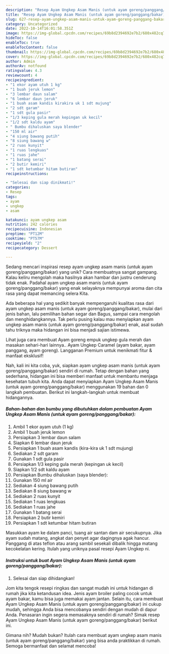 ```yaml
---
description: "Resep Ayam Ungkep Asam Manis (untuk ayam goreng/panggang/bakar) yang Bisa Manjain Lidah"
title: "Resep Ayam Ungkep Asam Manis (untuk ayam goreng/panggang/bakar) yang Bisa Manjain Lidah"
slug: 627-resep-ayam-ungkep-asam-manis-untuk-ayam-goreng-panggang-bakar-yang-bisa-manjain-lidah
category: Uncategorized
date: 2022-10-14T16:01:58.351Z
image: https://img-global.cpcdn.com/recipes/69b8d2394692e7b2/680x482cq70/ayam-ungkep-asam-manis-untuk-ayam-gorengpanggangbakar-foto-resep-utama.jpg
hideToc: false
enableToc: true
enableTocContent: false
thumbnail: https://img-global.cpcdn.com/recipes/69b8d2394692e7b2/680x482cq70/ayam-ungkep-asam-manis-untuk-ayam-gorengpanggangbakar-foto-resep-utama.jpg
cover: https://img-global.cpcdn.com/recipes/69b8d2394692e7b2/680x482cq70/ayam-ungkep-asam-manis-untuk-ayam-gorengpanggangbakar-foto-resep-utama.jpg
author: Admin
authorAv: notfound
ratingvalue: 4.3
reviewcount: 4
recipeingredient:
- "1 ekor ayam utuh 1 kg"
- "1 buah jeruk lemon"
- "3 lembar daun salam"
- "6 lembar daun jeruk"
- "1 buah asam kandis kirakira uk 1 sdt mujung"
- "2 sdt garam"
- "1 sdt gula pasir"
- "1/3 keping gula merah kepingan uk kecil"
- "1/2 sdt kaldu ayam"
- " Bumbu dihaluskan saya blender"
- "150 ml air"
- "4 siung bawang putih"
- "8 siung bawang w"
- "2 ruas kunyit"
- "1 ruas lengkuas"
- "1 ruas jahe"
- "1 batang serai"
- "2 butir kemiri"
- "1 sdt ketumbar hitam butiran"
recipeinstructions:

- "Selesai dan siap dinikmati!"
categories:
- Resep
tags:
- ayam
- ungkep
- asam

katakunci: ayam ungkep asam 
nutrition: 242 calories
recipecuisine: Indonesian
preptime: "PT12M"
cooktime: "PT57M"
recipeyield: "2"
recipecategory: Dessert

---
```





Sedang mencari inspirasi resep ayam ungkep asam manis (untuk ayam goreng/panggang/bakar) yang unik? Cara membuatnya sangat gampang. Kalau keliru mengolah maka hasilnya akan hambar dan justru cenderung tidak enak. Padahal ayam ungkep asam manis (untuk ayam goreng/panggang/bakar) yang enak selayaknya mempunyai aroma dan cita rasa yang dapat memancing selera Kita.





Ada beberapa hal yang sedikit banyak mempengaruhi kualitas rasa dari ayam ungkep asam manis (untuk ayam goreng/panggang/bakar), mulai dari jenis bahan, lalu pemilihan bahan segar dan Bagus, sampai cara mengolah dan menghidangkannya. Tak perlu pusing kalau mau menyiapkan ayam ungkep asam manis (untuk ayam goreng/panggang/bakar) enak,      asal sudah tahu triknya maka hidangan ini bisa menjadi sajian istimewa.














Lihat juga cara membuat Ayam goreng empuk ungkep gula merah dan masakan sehari-hari lainnya.. Ayam Ungkep Caramel (ayam bakar, ayam panggang, ayam goreng). Langganan Premium untuk menikmati fitur &amp; manfaat eksklusif!






Nah, kali ini kita coba, yuk, siapkan ayam ungkep asam manis (untuk ayam goreng/panggang/bakar) sendiri di rumah. Tetap dengan bahan yang sederhana, hidangan ini bisa memberi manfaat untuk membantu menjaga kesehatan tubuh kita. Anda dapat menyiapkan Ayam Ungkep Asam Manis (untuk ayam goreng/panggang/bakar) menggunakan 19 bahan dan 0 langkah pembuatan. Berikut ini langkah-langkah untuk membuat hidangannya.

<!--inarticleads1-->

##### Bahan-bahan dan bumbu yang dibutuhkan dalam pembuatan Ayam Ungkep Asam Manis (untuk ayam goreng/panggang/bakar):

1. Ambil 1 ekor ayam utuh (1 kg)
1. Ambil 1 buah jeruk lemon
1. Persiapkan 3 lembar daun salam
1. Siapkan 6 lembar daun jeruk
1. Persiapkan 1 buah asam kandis (kira-kira uk 1 sdt mujung)
1. Sediakan 2 sdt garam
1. Gunakan 1 sdt gula pasir
1. Persiapkan 1/3 keping gula merah (kepingan uk kecil)
1. Siapkan 1/2 sdt kaldu ayam
1. Persiapkan  Bumbu dihaluskan (saya blender):
1. Gunakan 150 ml air
1. Sediakan 4 siung bawang putih
1. Sediakan 8 siung bawang w
1. Sediakan 2 ruas kunyit
1. Sediakan 1 ruas lengkuas
1. Sediakan 1 ruas jahe
1. Gunakan 1 batang serai
1. Persiapkan 2 butir kemiri
1. Persiapkan 1 sdt ketumbar hitam butiran


Masukkan ayam ke dalam panci, tuang air santan dam air secukupnya. Jika ayam sudah matang, angkat dan penyet agar dagingnya agak hancur. Panggang di atas teflon atau arang sambil sesekali dibalik hingga matang kecokelatan kering. Itulah yang uniknya pasal resepi Ayam Ungkep ni. 

<!--inarticleads2-->

##### Instruksi untuk buat Ayam Ungkep Asam Manis (untuk ayam goreng/panggang/bakar):


1. Selesai dan siap dihidangkan!

Jom kita tengok resepi ringkas dan sangat mudah ini untuk hidangan di rumah jika kita ketandusan idea. Jenis ayam broiler paling cocok untuk ayam bakar, kamu bisa juga memakai ayam jantan. Selain itu, cara membuat Ayam Ungkep Asam Manis (untuk ayam goreng/panggang/bakar) ini cukup mudah, sehingga Anda bisa mencobanya sendiri dengan mudah di dapur Anda. Penasaran ingin segera memasaknya sendiri di rumah? Simak resep Ayam Ungkep Asam Manis (untuk ayam goreng/panggang/bakar) berikut ini. 

Gimana nih? Mudah bukan? Itulah cara membuat ayam ungkep asam manis (untuk ayam goreng/panggang/bakar) yang bisa anda praktikkan di rumah. Semoga bermanfaat dan selamat mencoba!
